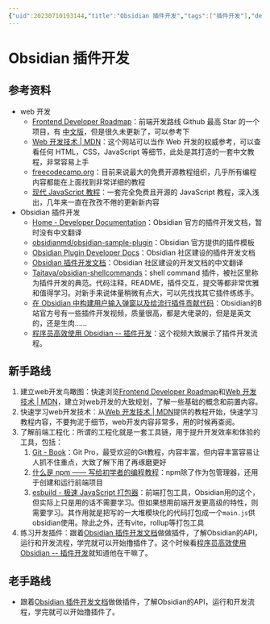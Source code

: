```yaml
---
{"uid":20230710193144,"title":"Obsidian 插件开发","tags":["插件开发"],"description":"Obsidian 插件开发参考资料","author":"windilycloud","type":"other","draft":false,"editable":false,"modified":20230710195840,"dg-publish":true,"permalink":"/lake-of-knowledge/10-obsidian/obsidian/obsidian/","dgPassFrontmatter":true}
---
```



# Obsidian 插件开发

## 参考资料

- web 开发
	- [Frontend Developer Roadmap](https://roadmap.sh/frontend)：前端开发路线 Github 最高 Star 的一个项目，有 [中文版](https://github.com/goodjack/developer-roadmap-chinese)，但是很久未更新了，可以参考下
	- [Web 开发技术 | MDN](https://developer.mozilla.org/zh-CN/docs/Web)：这个网站可以当作 Web 开发的权威参考，可以查看任何 HTML，CSS，JavaScript 等细节，此处是其打造的一套中文教程，非常容易上手
	- [freecodecamp.org](https://www.freecodecamp.org/chinese/)：目前来说最大的免费开源教程组织，几乎所有编程内容都能在上面找到非常详细的教程
	- [现代 JavaScript 教程](https://zh.javascript.info/)：一套完全免费且开源的 JavaScript 教程，深入浅出，几年来一直在孜孜不倦的更新新内容
- Obsidian 插件开发
	- [Home - Developer Documentation](https://docs.obsidian.md/Home)：Obsidian 官方的插件开发文档，暂时没有中文翻译
	- [obsidianmd/obsidian-sample-plugin](https://github.com/obsidianmd/obsidian-sample-plugin)：Obsidian 官方提供的插件模板
	- [Obsidian Plugin Developer Docs](https://marcus.se.net/obsidian-plugin-docs/)：Obsidian 社区建设的插件开发文档
	- [Obsidian 插件开发文档](https://luhaifeng666.github.io/obsidian-plugin-docs-zh/zh2.0/)：Obsidian 社区建设的开发文档的中文翻译
	- [Taitava/obsidian-shellcommands](https://github.com/Taitava/obsidian-shellcommands)：shell command 插件，被社区里称为插件开发的典范。代码注释，README，插件交互，提交等都非常优雅和值得学习。对新手来说体量稍微有点大，可以先找找其它插件练练手。
	- [在 Obsidian 中构建用户输入弹窗以及给流行插件贡献代码](https://www.bilibili.com/video/BV11e4y1q7JS/)：Obsidian的B站官方号有一些插件开发视频，质量很高，都是大佬录的，但是是英文的，还是生肉......
	- [程序员高效使用 Obsidian -- 插件开发](https://www.bilibili.com/video/BV1rL4y1F7h5/)：这个视频大致展示了插件开发流程。

## 新手路线

1. 建立web开发鸟瞰图：快速浏览[Frontend Developer Roadmap](https://roadmap.sh/frontend)和[Web 开发技术 | MDN](https://developer.mozilla.org/zh-CN/docs/Web)，建立对web开发的大致规划，了解一些基础的概念和前置内容。
2. 快速学习web开发技术：从[Web 开发技术 | MDN](https://developer.mozilla.org/zh-CN/docs/Web)提供的教程开始，快速学习教程内容，不要拘泥于细节，web开发内容非常多，用的时候再查阅。
3. 了解前端工程化：所谓的工程化就是一套工具链，用于提升开发效率和体验的工具，包括：
	1. [Git - Book](https://git-scm.com/book/zh/v2)：Git Pro，最受欢迎的Git教程，内容丰富，但内容丰富容易让人抓不住重点，大致了解下用了再琢磨更好
	2. [什么是 npm —— 写给初学者的编程教程](https://www.freecodecamp.org/chinese/news/what-is-npm-a-node-package-manager-tutorial-for-beginners/)：npm除了作为包管理器，还用于创建和运行前端项目
	3. [esbuild - 极速 JavaScript 打包器](https://esbuild.docschina.org/)：前端打包工具，Obsidian用的这个，但实际上只是用的话不需要学习。但如果想用前端开发更高级的特性，则需要学习。其作用就是把写的一大堆模块化的代码打包成一个`main.js`供obsidian使用。除此之外，还有vite，rollup等打包工具
4. 练习开发插件：跟着[Obsidian 插件开发文档](https://luhaifeng666.github.io/obsidian-plugin-docs-zh/zh2.0/)做做插件，了解Obsidian的API，运行和开发流程，学完就可以开始撸插件了。这个时候看[程序员高效使用 Obsidian -- 插件开发](https://www.bilibili.com/video/BV1rL4y1F7h5/)就知道他在干嘛了。

## 老手路线

- 跟着[Obsidian 插件开发文档](https://luhaifeng666.github.io/obsidian-plugin-docs-zh/zh2.0/)做做插件，了解Obsidian的API，运行和开发流程，学完就可以开始撸插件了。